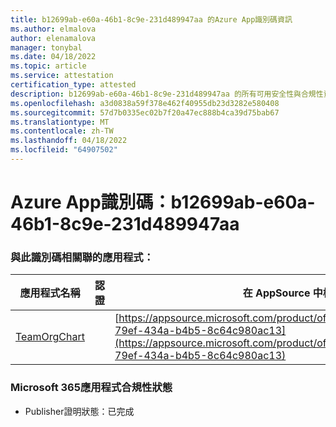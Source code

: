 ```yaml
---
title: b12699ab-e60a-46b1-8c9e-231d489947aa 的Azure App識別碼資訊
ms.author: elmalova
author: elenamalova
manager: tonybal
ms.date: 04/18/2022
ms.topic: article
ms.service: attestation
certification_type: attested
description: b12699ab-e60a-46b1-8c9e-231d489947aa 的所有可用安全性與合規性資訊。
ms.openlocfilehash: a3d0838a59f378e462f40955db23d3282e580408
ms.sourcegitcommit: 57d7b0335ec02b7f20a47ec888b4ca39d75bab67
ms.translationtype: MT
ms.contentlocale: zh-TW
ms.lasthandoff: 04/18/2022
ms.locfileid: "64907502"
---
```

# <a name="azure-app-id-b12699ab-e60a-46b1-8c9e-231d489947aa"></a>Azure App識別碼：b12699ab-e60a-46b1-8c9e-231d489947aa


### <a name="apps-associated-with-this-id"></a>與此識別碼相關聯的應用程式：
| **應用程式名稱** | **認證** | **在 AppSource 中檢視** |
|--------------|---------------|-----------------------|
| [TeamOrgChart](../forward/teamorgchart.66763c6e-79ef-434a-b4b5-8c64c980ac13.md) |  | [https://appsource.microsoft.com/product/office/teamorgchart.66763c6e-79ef-434a-b4b5-8c64c980ac13](https://appsource.microsoft.com/product/office/teamorgchart.66763c6e-79ef-434a-b4b5-8c64c980ac13) |

### <a name="microsoft-365-app-compliance-status"></a>Microsoft 365應用程式合規性狀態
- Publisher證明狀態：已完成
